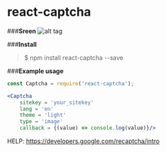 # react-captcha
###**Sreen**
![alt tag](https://raw.githubusercontent.com/kotAndEgor/react-captcha/master/images/screen.png)

###**Install**
>$ npm install react-captcha --save

###**Example usage**

```jsx
const Captcha = require('react-captcha');  

<Captcha
	sitekey = 'your_sitekey'
	lang = 'en'
	theme = 'light'
	type = 'image'
	callback = {(value) => console.log(value)}/>

```
HELP:  https://developers.google.com/recaptcha/intro
